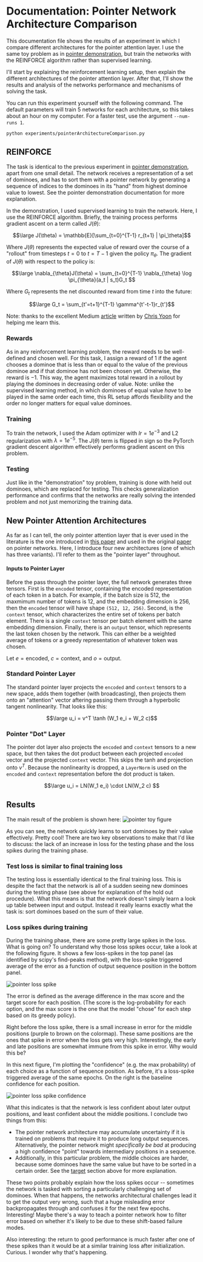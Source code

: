 # Documentation: Pointer Network Architecture Comparison

This documentation file shows the results of an experiment in which I compare
different architectures for the pointer attention layer. I use the same toy 
problem as in [pointer demonstration](pointerDemonstration.md), but train the
networks with the REINFORCE algorithm rather than supervised learning. 

I'll start by explaining the reinforcement learning setup, then explain the 
different architectures of the pointer attention layer. After that, I'll show
the results and analysis of the networks performance and mechanisms of solving
the task. 

You can run this experiment yourself with the following command. The default
parameters will train 5 networks for each architecture, so this takes about an
hour on my computer. For a faster test, use the argument ``--num-runs 1``.
```
python experiments/pointerArchitectureComparison.py
```

## REINFORCE
The task is identical to the previous experiment in 
[pointer demonstration](pointerDemonstration.md), apart from one small 
detail. The network receives a representation of a set of dominoes, and has to
sort them with a pointer network by generating a sequence of indices to the 
dominoes in its "hand" from highest dominoe value to lowest. See the pointer
demonstration documentation for more explanation. 

In the demonstration, I used supervised learning to train the network. Here, I
use the REINFORCE algorithm. Briefly, the training process performs gradient 
ascent on a term called $J(\theta)$:

$$\large J(\theta) = \mathbb{E}[\sum_{t=0}^{T-1} r_{t+1} | \pi_\theta]$$

Where $J(\theta)$ represents the expected value of reward over the course of a
"rollout" from timesteps $t=0$ to $t=T-1$ given the policy $\pi_\theta$. The
gradient of $J(\theta)$ with respect to the policy is:

$$\large \nabla_{\theta}J(\theta) = \sum_{t=0}^{T-1} \nabla_{\theta} \log \pi_{\theta}(a_t | s_t)G_t $$

Where $G_t$ represents the net discounted reward from time $t$ into the 
future:

$$\large G_t = \sum_{t'=t+1}^{T-1} \gamma^{t'-t-1}r_{t'}$$

Note: thanks to the excellent Medium 
[article](https://medium.com/@thechrisyoon/deriving-policy-gradients-and-implementing-reinforce-f887949bd63) 
written by [Chris Yoon](https://medium.com/@thechrisyoon) for helping me learn
this. 

### Rewards
As in any reinforcement learning problem, the reward needs to be well-defined
and chosen well. For this task, I assign a reward of $1$ if the agent chooses 
a dominoe that is less than or equal to the value of the previous dominoe and 
if that dominoe has not been chosen yet. Otherwise, the reward is $-1$. This
way, the agent maximizes total reward in a rollout by playing the dominoes in 
decreasing order of value. Note: unlike the supervised learning method, in 
which dominoes of equal value _have_ to be played in the same order each time,
this RL setup affords flexibility and the order no longer matters for equal 
value dominoes. 

### Training
To train the network, I used the Adam optimizer with $lr=1e^{-3}$ and L2 
regularization with $\lambda=1e^{-5}$. The $J(\theta)$ term is flipped in sign
so the PyTorch gradient descent algorithm effectively performs gradient ascent
on this problem. 

### Testing
Just like in the "demonstration" toy problem, training is done with held out
dominoes, which are replaced for testing. This checks generalization 
performance and confirms that the networks are really solving the intended 
problem and not just memorizing the training data. 

## New Pointer Attention Architectures
As far as I can tell, the only pointer attention layer that is ever used in 
the literature is the one introduced in 
[this paper](https://arxiv.org/pdf/1409.0473.pdf) and used in the original
[paper](https://papers.nips.cc/paper_files/paper/2015/file/29921001f2f04bd3baee84a12e98098f-Paper.pdf)
on pointer networks. Here, I introduce four new architectures (one of which
has three variants). I'll refer to them as the "pointer layer" throughout.

#### Inputs to Pointer Layer
Before the pass through the pointer layer, the full network generates three
tensors. First is the `encoded` tensor, containing the encoded representation
of each token in a batch. For example, if the batch size is 512, the maxmimum
number of tokens is 12, and the embedding dimension is 256, then the `encoded`
tensor will have shape `(512, 12, 256)`. Second, is the `context` tensor, 
which characterizes the entire set of tokens per batch element. There is a 
single `context` tensor per batch element with the same embedding dimension.
Finally, there is an `output` tensor, which represents the last token chosen
by the network. This can either be a weighted average of tokens or a greedy 
representation of whatever token was chosen. 

Let $e = \text{encoded}$, $c = \text{context}$, and $o = \text{output}$.

### Standard Pointer Layer
The standard pointer layer projects the `encoded` and `context` tensors to a
new space, adds them together (with broadcasting), then projects them onto an
"attention" vector aftering passing them through a hyperbolic tangent 
nonlinearity. That looks like this:

$$\large u_i = v^T \tanh (W_1 e_i + W_2 c)$$

### Pointer "Dot" Layer
The pointer dot layer also projects the `encoded` and `context` tensors to a 
new space, but then takes the dot product between each projected `encoded` 
vector and the projected `context` vector. This skips the tanh and projection
onto $v^T$. Because the nonlinearity is dropped, a `LayerNorm` is used on the
`encoded` and `context` representation before the dot product is taken. 

$$\large u_i = LN(W_1 e_i) \cdot LN(W_2 c) $$














## Results

The main result of the problem is shown here: 
![pointer toy figure](media/pointerDemonstration.png)

As you can see, the network quickly learns to sort dominoes by their value 
effectively. Pretty cool! There are two key observations to make that I'd like
to discuss: the lack of an increase in loss for the testing phase and the loss
spikes during the training phase. 

### Test loss is similar to final training loss
The testing loss is essentially identical to the final training loss. This is 
despite the fact that the network is all of a sudden seeing new dominoes 
during the testing phase (see above for explanation of the hold out 
procedure). What this means is that the network doesn't simply learn a look up
table between input and output. Instead it really learns exactly what the 
task is: sort dominoes based on the sum of their value.

### Loss spikes during training
During the training phase, there are some pretty large spikes in the loss. 
What is going on? To understand why those loss spikes occur, take a look at 
the following figure. It shows a few loss-spikes in the top panel (as 
identified by scipy's find-peaks method), with the loss-spike triggered 
average of the error as a function of output sequence position in the bottom
panel.

![pointer loss spike](media/pointerDemonstration_lossSpike.png)

The error is defined as the average difference in the max score and the target
score for each position. (The score is the log-probability for each option, 
and the max score is the one that the model "chose" for each step based on its
greedy policy).

Right before the loss spike, there is a small increase in error for the middle
positions (purple to brown on the colormap). These same positions are the ones
that spike in error when the loss gets very high. Interestingly, the early and
late positions are somewhat immune from this spike in error. Why would this
be?

In this next figure, I'm plotting the "confidence" (e.g. the max probability) 
of each choice as a function of sequence position. As before, it's a
loss-spike triggered average of the same epochs. On the right is the baseline
confidence for each position. 

![pointer loss spike confidence](media/pointerDemonstration_lossSpike_confidence.png)

What this indicates is that the network is less confident about later output
positions, and least confident about the middle positions. I conclude two
things from this:

- The pointer network architecture may accumulate uncertainty if it is trained
  on problems that require it to produce long output sequences. Alternatively,
  the pointer network might _specifically be bad_ at producing a high
  confidence "point" towards intermediary positions in a sequence.
- Additionally, in this particular problem, the middle choices are harder,
  because some dominoes have the same value but have to be sorted in a certain
  order. See the [target](###Target) section above for more explanation.

These two points probably explain how the loss spikes occur -- sometimes the
network is tasked with sorting a particularly challenging set of dominoes. 
When that happens, the networks architectural challenges lead it to get the 
output very wrong, such that a huge misleading error backpropagates through
and confuses it for the next few epochs. Interesting! Maybe there's a way to 
teach a pointer network how to filter error based on whether it's likely to be
due to these shift-based failure modes. 

Also interesting: the return to good performance is much faster after one of 
these spikes than it would be at a similar training loss after initialization.
Curious. I wonder why that's happening. 












